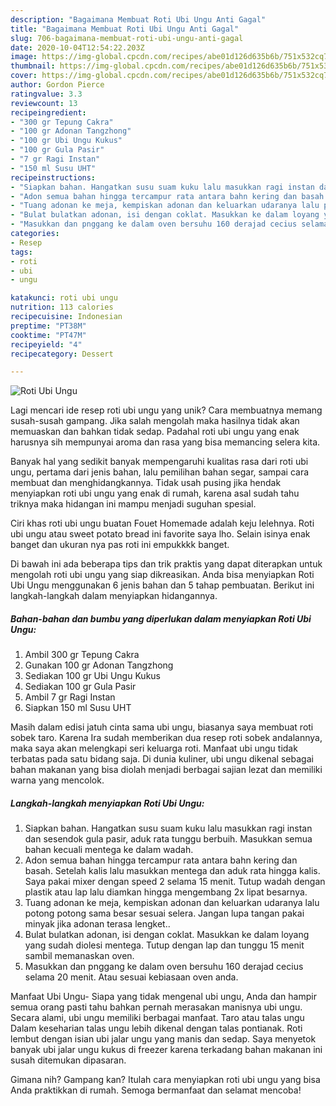 ```yaml
---
description: "Bagaimana Membuat Roti Ubi Ungu Anti Gagal"
title: "Bagaimana Membuat Roti Ubi Ungu Anti Gagal"
slug: 706-bagaimana-membuat-roti-ubi-ungu-anti-gagal
date: 2020-10-04T12:54:22.203Z
image: https://img-global.cpcdn.com/recipes/abe01d126d635b6b/751x532cq70/roti-ubi-ungu-foto-resep-utama.jpg
thumbnail: https://img-global.cpcdn.com/recipes/abe01d126d635b6b/751x532cq70/roti-ubi-ungu-foto-resep-utama.jpg
cover: https://img-global.cpcdn.com/recipes/abe01d126d635b6b/751x532cq70/roti-ubi-ungu-foto-resep-utama.jpg
author: Gordon Pierce
ratingvalue: 3.3
reviewcount: 13
recipeingredient:
- "300 gr Tepung Cakra"
- "100 gr Adonan Tangzhong"
- "100 gr Ubi Ungu Kukus"
- "100 gr Gula Pasir"
- "7 gr Ragi Instan"
- "150 ml Susu UHT"
recipeinstructions:
- "Siapkan bahan. Hangatkan susu suam kuku lalu masukkan ragi instan dan sesendok gula pasir, aduk rata tunggu berbuih. Masukkan semua bahan kecuali mentega ke dalam wadah."
- "Adon semua bahan hingga tercampur rata antara bahn kering dan basah. Setelah kalis lalu masukkan mentega dan aduk rata hingga kalis. Saya pakai mixer dengan speed 2 selama 15 menit. Tutup wadah dengan plastik atau lap lalu diamkan hingga mengembang 2x lipat besarnya."
- "Tuang adonan ke meja, kempiskan adonan dan keluarkan udaranya lalu potong potong sama besar sesuai selera. Jangan lupa tangan pakai minyak jika adonan terasa lengket.."
- "Bulat bulatkan adonan, isi dengan coklat. Masukkan ke dalam loyang yang sudah diolesi mentega. Tutup dengan lap dan tunggu 15 menit sambil memanaskan oven."
- "Masukkan dan pnggang ke dalam oven bersuhu 160 derajad cecius selama 20 menit. Atau sesuai kebiasaan oven anda."
categories:
- Resep
tags:
- roti
- ubi
- ungu

katakunci: roti ubi ungu 
nutrition: 113 calories
recipecuisine: Indonesian
preptime: "PT38M"
cooktime: "PT47M"
recipeyield: "4"
recipecategory: Dessert

---
```



![Roti Ubi Ungu](https://img-global.cpcdn.com/recipes/abe01d126d635b6b/751x532cq70/roti-ubi-ungu-foto-resep-utama.jpg)

Lagi mencari ide resep roti ubi ungu yang unik? Cara membuatnya memang susah-susah gampang. Jika salah mengolah maka hasilnya tidak akan memuaskan dan bahkan tidak sedap. Padahal roti ubi ungu yang enak harusnya sih mempunyai aroma dan rasa yang bisa memancing selera kita.

Banyak hal yang sedikit banyak mempengaruhi kualitas rasa dari roti ubi ungu, pertama dari jenis bahan, lalu pemilihan bahan segar, sampai cara membuat dan menghidangkannya. Tidak usah pusing jika hendak menyiapkan roti ubi ungu yang enak di rumah, karena asal sudah tahu triknya maka hidangan ini mampu menjadi suguhan spesial.

Ciri khas roti ubi ungu buatan Fouet Homemade adalah keju lelehnya. Roti ubi ungu atau sweet potato bread ini favorite saya lho. Selain isinya enak banget dan ukuran nya pas roti ini empukkkk banget.


Di bawah ini ada beberapa tips dan trik praktis yang dapat diterapkan untuk mengolah roti ubi ungu yang siap dikreasikan. Anda bisa menyiapkan Roti Ubi Ungu menggunakan 6 jenis bahan dan 5 tahap pembuatan. Berikut ini langkah-langkah dalam menyiapkan hidangannya.

<!--inarticleads1-->

##### Bahan-bahan dan bumbu yang diperlukan dalam menyiapkan Roti Ubi Ungu:

1. Ambil 300 gr Tepung Cakra
1. Gunakan 100 gr Adonan Tangzhong
1. Sediakan 100 gr Ubi Ungu Kukus
1. Sediakan 100 gr Gula Pasir
1. Ambil 7 gr Ragi Instan
1. Siapkan 150 ml Susu UHT


Masih dalam edisi jatuh cinta sama ubi ungu, biasanya saya membuat roti sobek taro. Karena Ira sudah memberikan dua resep roti sobek andalannya, maka saya akan melengkapi seri keluarga roti. Manfaat ubi ungu tidak terbatas pada satu bidang saja. Di dunia kuliner, ubi ungu dikenal sebagai bahan makanan yang bisa diolah menjadi berbagai sajian lezat dan memiliki warna yang mencolok. 

<!--inarticleads2-->

##### Langkah-langkah menyiapkan Roti Ubi Ungu:

1. Siapkan bahan. Hangatkan susu suam kuku lalu masukkan ragi instan dan sesendok gula pasir, aduk rata tunggu berbuih. Masukkan semua bahan kecuali mentega ke dalam wadah.
1. Adon semua bahan hingga tercampur rata antara bahn kering dan basah. Setelah kalis lalu masukkan mentega dan aduk rata hingga kalis. Saya pakai mixer dengan speed 2 selama 15 menit. Tutup wadah dengan plastik atau lap lalu diamkan hingga mengembang 2x lipat besarnya.
1. Tuang adonan ke meja, kempiskan adonan dan keluarkan udaranya lalu potong potong sama besar sesuai selera. Jangan lupa tangan pakai minyak jika adonan terasa lengket..
1. Bulat bulatkan adonan, isi dengan coklat. Masukkan ke dalam loyang yang sudah diolesi mentega. Tutup dengan lap dan tunggu 15 menit sambil memanaskan oven.
1. Masukkan dan pnggang ke dalam oven bersuhu 160 derajad cecius selama 20 menit. Atau sesuai kebiasaan oven anda.


Manfaat Ubi Ungu- Siapa yang tidak mengenal ubi ungu, Anda dan hampir semua orang pasti tahu bahkan pernah merasakan manisnya ubi ungu. Secara alami, ubi ungu memiliki berbagai manfaat. Taro atau talas ungu Dalam keseharian talas ungu lebih dikenal dengan talas pontianak. Roti lembut dengan isian ubi jalar ungu yang manis dan sedap. Saya menyetok banyak ubi jalar ungu kukus di freezer karena terkadang bahan makanan ini susah ditemukan dipasaran. 

Gimana nih? Gampang kan? Itulah cara menyiapkan roti ubi ungu yang bisa Anda praktikkan di rumah. Semoga bermanfaat dan selamat mencoba!
